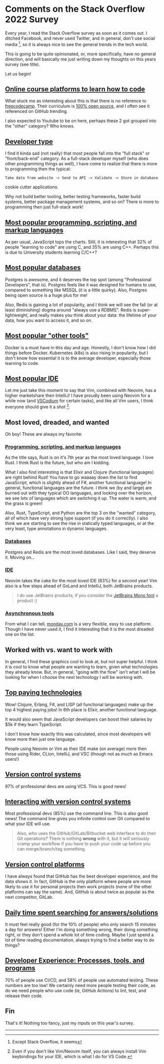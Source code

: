 # Comments on the Stack Overflow 2022 Survey

Every year, I read the Stack Overflow survey as soon as it comes out.
I ditched Facebook, and never used Twitter, and in general, don't use
social media [^1], so it is always nice to see the general trends in the
tech world.

This is going to be quite opinionated, or, more specifically, have no general
direction, and will basically me just writing down my thoughts on this years
survey (see title).

Let us begin!

## [Online course platforms to learn how to code](https://survey.stackoverflow.co/2022/#section-learning-to-code-online-course-platforms-to-learn-how-to-code)

What stuck me as interesting about this is that there is no reference to
[freecodecamp](https://www.freecodecamp.org/). Their curriculum is
[100% open source](https://github.com/freeCodeCamp/freeCodeCamp), and I often
see it referenced on GitHub trending.

I also expected to Youtube to be on here, perhaps these 2 got grouped into the
"other" category? Who knows.

## [Developer type](https://survey.stackoverflow.co/2022/#section-developer-roles-developer-type)

I find it kinda sad (not really) that most people fall into the "full stack" or
"front/back-end" category. As a full-stack developer myself (who does other programming
things as well), I have come to realize that there is more to programming then the typical:

```
Take data from website -> Send to API -> Validate -> Store in database
```

cookie cutter applications.

Why not build better tooling, better testing frameworks, faster build systems, better
package management systems, and so on? There is more to programming then just full-stack work!


## [Most popular programming, scripting, and markup languages](https://survey.stackoverflow.co/2022/#section-most-popular-technologies-programming-scripting-and-markup-languages)

As per usual, JavaScript tops the charts. Still, it is interesting that 32% of people "learning to code" are
using C, and 35% are using C++. Perhaps this is due to University students learning C/C++?

## [Most popular databases](https://survey.stackoverflow.co/2022/#section-most-popular-technologies-databases)

Postgres is awesome, and it deserves the top spot (among "Professional Developers", that is).
Postgres feels like it was designed for humans to use, compared to something like MSSQL (it is
a little quirky). Also, Postgres being open source is a huge plus for me!

Also, Redis is gaining a lot of popularity, and I think we will see the fall (or at least diminishing)
dogma around "always use a RDBMS". Redis is super-lightweight, and really makes you think about your
data: the lifetime of your data, how you want to access it, and so on.

## [Most popular "other tools"](https://survey.stackoverflow.co/2022/#section-most-popular-technologies-other-tools)

Docker is a must have in this day and age. Honestly, I don't know how I did things before Docker.
Kubernetes (k8s) is also rising in popularity, but I don't know how essential it is to the
average developer, especially those learning to code.

## [Most popular IDE](https://survey.stackoverflow.co/2022/#section-most-popular-technologies-integrated-development-environment)

Let me just take this moment to say that Vim, combined with Neovim, has a higher marketshare then IntelliJ!
I have proudly been using Neovim for a while now (and [VSCodium](https://github.com/VSCodium/vscodium) for
certain tasks), and like all Vim users, I think everyone should give it a shot [^2].

## Most loved, dreaded, and wanted

Oh boy! These are always my favorite:

### [Programming, scripting, and markup languages](https://survey.stackoverflow.co/2022/#section-most-loved-dreaded-and-wanted-programming-scripting-and-markup-languages)

As the title says, Rust is on it's 7th year as the most loved language. I love Rust. I think Rust is
the future, but who am I kidding.

What I also find interesting is that Elixir and Clojure (functional languages) are right behind Rust!
You have to go waaaay down the list to find JavaScript, which is slightly ahead of F#, another functional
language! In general, functional languages are the future. I think we (by and large) are burned out with
they typical OO languages, and looking over the horizon, we see lots of languages which are switching it
up. The water is warm, and the grass is green!

Also, Rust, TypeScript, and Python are the top 3 on the "wanted" category, all of which have very strong
type support (if you do it correctly). I also think we are starting to see the rise in statically typed
languages, or at the very least, type annotations in dynamic languages.

### [Databases](https://survey.stackoverflow.co/2022/#section-most-loved-dreaded-and-wanted-databases)

Postgres and Redis are the most loved databases. Like I said, they deserve it. Moving on...


### [IDE](https://survey.stackoverflow.co/2022/#section-most-loved-dreaded-and-wanted-integrated-development-environment)

Neovim takes the cake for the most loved IDE (83%) for a second year! Vim also is a few steps ahead of
GoLand and IntelliJ, both JetBrains products.

> I do use JetBrains products, if you consider the [JetBrains Mono font](https://www.jetbrains.com/lp/mono/) a product :)

### [Asynchronous tools](https://survey.stackoverflow.co/2022/#section-most-loved-dreaded-and-wanted-asynchronous-tools)

From what I can tell, [monday.com](https://monday.com) is a very flexible, easy to use platform.
Though I have never used it, I find it interesting that it is the most dreaded one on the list.

## Worked with vs. want to work with

In general, I find these graphics cool to look at, but not super helpful. I think it is cool
to know what people are wanting to learn, given what technologies they already know. But, in
general, "going with the flow" isn't what I will be looking for when I choose the next
technology I will be working with.

## [Top paying technologies](https://survey.stackoverflow.co/2022/#section-top-paying-technologies-top-paying-technologies)

Wow! Clojure, Erlang, F#, and LISP (all functional languages) make up the top 4 highest paying jobs!
In 6th place is Elixir, another functional language.

It would also seem that JavaScript developers can boost their salaries by $5k if they learn TypeScript.

I don't know how exactly this was calculated, since most developers will know more then just one language.

People using Neovim or Vim as their IDE make (on average) more then those using Rider, CLion, IntelliJ, and
VSC (though not as much as Emacs users!)

## [Version control systems](https://survey.stackoverflow.co/2022/#section-version-control-version-control-systems)

97% of professional devs are using VCS. This is good news!

## [Interacting with version control systems](https://survey.stackoverflow.co/2022/#section-version-control-interacting-with-version-control-systems)

Most professional devs (85%) use the command line. This is also good news! The command line gives you infinite control
over Git compared to what your IDE will use.

> Also, who uses the GitHub/GitLab/Bitbucket web interface to do their Git operations? There is nothing **wrong** with
> it, but it will seriously cramp your workflow if you have to push your code up before you can merge/branch/tag something.

## [Version control platforms](https://survey.stackoverflow.co/2022/#section-version-control-version-control-platforms)

I have always found that GitHub has the best developer experience, and the data shows it.
In fact, GitHub is the only platform where people are more likely to use it for personal projects then
work projects (none of the other platforms can say the same). And, GitHub is about twice as popular as
the next competitor, GitLab.

## [Daily time spent searching for answers/solutions](https://survey.stackoverflow.co/2022/#section-productivity-impacts-daily-time-spent-searching-for-answers-solutions)

It must feel really good (for the 10% of people) who only search 15 minutes a day for answers!
Either I'm doing something wrong, their doing something right, or they don't spend a whole lot of time coding.
Maybe I just spend a lot of time reading documentation, always trying to find a better way to do things?

## [Developer Experience: Processes, tools, and programs](https://survey.stackoverflow.co/2022/#section-developer-experience-developer-experience-processes-tools-and-programs-within-an-organization)

70% of people use CI/CD, and 58% of people use automated testing. These numbers are too low! We certainly need more
people testing their code, as do we need people who use code (ie, GitHub Actions) to lint, test, and release their code.

## Fin

That's it! Nothing too fancy, just my inputs on this year's survey.

---

[^1]: Except Stack Overflow, it seems

[^2]: Even if you don't like Vim/Neovim itself, you can always install Vim keybindings for your
IDE, which is what I do for VS Code.
